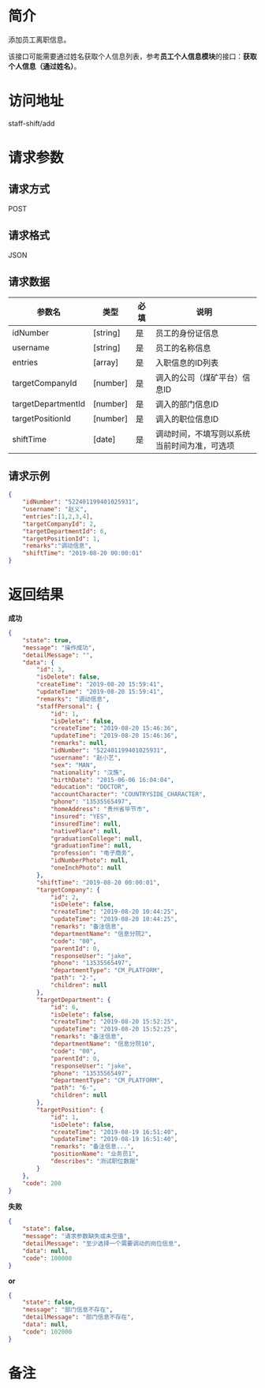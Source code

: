 # 简介
添加员工离职信息。

该接口可能需要通过姓名获取个人信息列表，参考**员工个人信息模块**的接口：**获取个人信息（通过姓名）**。

# 访问地址
staff-shift/add

# 请求参数

## 请求方式
POST

## 请求格式
JSON

## 请求数据
|参数名|类型|必填|说明|
|-|-|-|-|
|idNumber|[string]|是|员工的身份证信息|
|username|[string]|是|员工的名称信息|
|entries|[array]|是|入职信息的ID列表|
|targetCompanyId|[number]|是|调入的公司（煤矿平台）信息ID|
|targetDepartmentId|[number]|是|调入的部门信息ID|
|targetPositionId|[number]|是|调入的职位信息ID|
|shiftTime|[date]|是|调动时间，不填写则以系统当前时间为准，可选项|

## 请求示例
```json
{
	"idNumber": "522401199401025931",
	"username": "赵义",
	"entries":[1,2,3,4],
	"targetCompanyId": 2,
	"targetDepartmentId": 6,
	"targetPositionId": 1,
	"remarks":"调动信息",
	"shiftTime": "2019-08-20 00:00:01"
}
```

# 返回结果
**成功**
```json
{
    "state": true,
    "message": "操作成功",
    "detailMessage": "",
    "data": {
        "id": 3,
        "isDelete": false,
        "createTime": "2019-08-20 15:59:41",
        "updateTime": "2019-08-20 15:59:41",
        "remarks": "调动信息",
        "staffPersonal": {
            "id": 1,
            "isDelete": false,
            "createTime": "2019-08-20 15:46:36",
            "updateTime": "2019-08-20 15:46:36",
            "remarks": null,
            "idNumber": "522401199401025931",
            "username": "赵小艺",
            "sex": "MAN",
            "nationality": "汉族",
            "birthDate": "2015-06-06 16:04:04",
            "education": "DOCTOR",
            "accountCharacter": "COUNTRYSIDE_CHARACTER",
            "phone": "13535565497",
            "homeAddress": "贵州省毕节市",
            "insured": "YES",
            "insuredTime": null,
            "nativePlace": null,
            "graduationCollege": null,
            "graduationTime": null,
            "profession": "电子商务",
            "idNumberPhoto": null,
            "oneInchPhoto": null
        },
        "shiftTime": "2019-08-20 00:00:01",
        "targetCompany": {
            "id": 2,
            "isDelete": false,
            "createTime": "2019-08-20 10:44:25",
            "updateTime": "2019-08-20 10:44:25",
            "remarks": "备注信息",
            "departmentName": "信息分院2",
            "code": "00",
            "parentId": 0,
            "responseUser": "jake",
            "phone": "13535565497",
            "departmentType": "CM_PLATFORM",
            "path": "2-",
            "children": null
        },
        "targetDepartment": {
            "id": 6,
            "isDelete": false,
            "createTime": "2019-08-20 15:52:25",
            "updateTime": "2019-08-20 15:52:25",
            "remarks": "备注信息",
            "departmentName": "信息分院10",
            "code": "00",
            "parentId": 0,
            "responseUser": "jake",
            "phone": "13535565497",
            "departmentType": "CM_PLATFORM",
            "path": "6-",
            "children": null
        },
        "targetPosition": {
            "id": 1,
            "isDelete": false,
            "createTime": "2019-08-19 16:51:40",
            "updateTime": "2019-08-19 16:51:40",
            "remarks": "备注信息...",
            "positionName": "业务员1",
            "describes": "测试职位数据"
        }
    },
    "code": 200
}
```

**失败**
```json
{
    "state": false,
    "message": "请求参数缺失或未空值",
    "detailMessage": "至少选择一个需要调动的岗位信息",
    "data": null,
    "code": 100000
}
```

**or**
```json
{
    "state": false,
    "message": "部门信息不存在",
    "detailMessage": "部门信息不存在",
    "data": null,
    "code": 102000
}
```

# 备注

